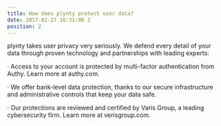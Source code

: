 ```yaml
---
title: How does plynty protect user data?
date: 2017-02-27 16:31:00 Z
position: 2
---
```


plynty takes user privacy very seriously. We defend every detail of your data through proven technology and partnerships with leading experts:

· Access to your account is protected by multi-factor authentication from Authy. Learn more at authy.com.

· We offer bank-level data protection, thanks to our secure infrastructure and administrative controls that keep your data safe.

· Our protections are reviewed and certified by Varis Group, a leading cybersecurity firm. Learn more at verisgroup.com.